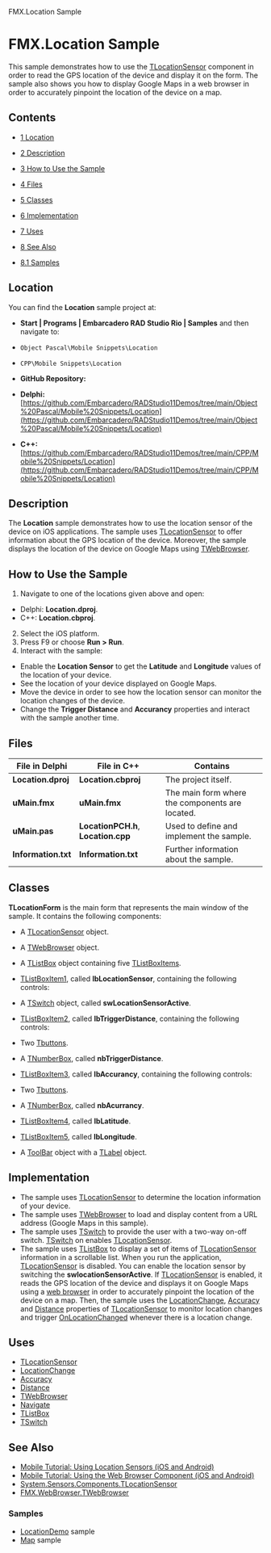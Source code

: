 FMX.Location Sample[]()
# FMX.Location Sample 


This sample demonstrates how to use the [TLocationSensor](http://docwiki.embarcadero.com/Libraries/en/System.Sensors.Components.TLocationSensor) component in order to read the GPS location of the device and display it on the form. The sample also shows you how to display Google Maps in a web browser in order to accurately pinpoint the location of the device on a map.
## Contents



* [1 Location](#Location)
* [2 Description](#Description)
* [3 How to Use the Sample](#How_to_Use_the_Sample)
* [4 Files](#Files)
* [5 Classes](#Classes)
* [6 Implementation](#Implementation)
* [7 Uses](#Uses)
* [8 See Also](#See_Also)

* [8.1 Samples](#Samples)


## Location 

You can find the **Location** sample project at:
* **Start | Programs | Embarcadero RAD Studio Rio | Samples** and then navigate to:

* `Object Pascal\Mobile Snippets\Location`
* `CPP\Mobile Snippets\Location`

* **GitHub Repository:**

* **Delphi:**[https://github.com/Embarcadero/RADStudio11Demos/tree/main/Object%20Pascal/Mobile%20Snippets/Location](https://github.com/Embarcadero/RADStudio11Demos/tree/main/Object%20Pascal/Mobile%20Snippets/Location)
* **C++:**[https://github.com/Embarcadero/RADStudio11Demos/tree/main/CPP/Mobile%20Snippets/Location](https://github.com/Embarcadero/RADStudio11Demos/tree/main/CPP/Mobile%20Snippets/Location)

## Description 

The **Location** sample demonstrates how to use the location sensor of the device on iOS applications. The sample uses [TLocationSensor](http://docwiki.embarcadero.com/Libraries/en/System.Sensors.Components.TLocationSensor) to offer information about the GPS location of the device. Moreover, the sample displays the location of the device on Google Maps using [TWebBrowser](http://docwiki.embarcadero.com/Libraries/en/FMX.WebBrowser.TWebBrowser).
## How to Use the Sample 


1.  Navigate to one of the locations given above and open:

*  Delphi: **Location.dproj**.
*  C++: **Location.cbproj**.

2.  Select the iOS platform.
3.  Press F9 or choose **Run > Run**.
4.  Interact with the sample:

*  Enable the **Location Sensor** to get the **Latitude** and **Longitude** values of the location of your device.
*  See the location of your device displayed on Google Maps.
*  Move the device in order to see how the location sensor can monitor the location changes of the device.
*  Change the **Trigger Distance** and **Accurancy** properties and interact with the sample another time.

## Files 



|**File in Delphi** |**File in C++**                    |**Contains**                                   |
|-------------------|-----------------------------------|-----------------------------------------------|
|**Location.dproj** |**Location.cbproj**                |The project itself.                            |
|**uMain.fmx**      |**uMain.fmx**                      |The main form where the components are located.|
|**uMain.pas**      |**LocationPCH.h**, **Location.cpp**|Used to define and implement the sample.       |
|**Information.txt**|**Information.txt**                |Further information about the sample.          |


## Classes 

**TLocationForm** is the main form that represents the main window of the sample. It contains the following components:
*  A [TLocationSensor](http://docwiki.embarcadero.com/Libraries/en/System.Sensors.Components.TLocationSensor) object.
*  A [TWebBrowser](http://docwiki.embarcadero.com/Libraries/en/FMX.WebBrowser.TWebBrowser) object.
*  A [TListBox](http://docwiki.embarcadero.com/Libraries/en/FMX.ListBox.TListBox) object containing five [TListBoxItems](http://docwiki.embarcadero.com/Libraries/en/FMX.ListBox.TListBoxItem).

* [TListBoxItem1](http://docwiki.embarcadero.com/Libraries/en/FMX.ListBox.TListBoxItem), called **lbLocationSensor**, containing the following controls:

*  A [TSwitch](http://docwiki.embarcadero.com/Libraries/en/FMX.StdCtrls.TSwitch) object, called **swLocationSensorActive**.

* [TListBoxItem2](http://docwiki.embarcadero.com/Libraries/en/FMX.ListBox.TListBoxItem), called **lbTriggerDistance**, containing the following controls:

*  Two [Tbuttons](http://docwiki.embarcadero.com/Libraries/en/FMX.StdCtrls.TButton).
*  A [TNumberBox](http://docwiki.embarcadero.com/Libraries/en/FMX.NumberBox.TNumberBox), called **nbTriggerDistance**.

* [TListBoxItem3](http://docwiki.embarcadero.com/Libraries/en/FMX.ListBox.TListBoxItem), called **lbAccurancy**, containing the following controls:

*  Two [Tbuttons](http://docwiki.embarcadero.com/Libraries/en/FMX.StdCtrls.TButton).
*  A [TNumberBox](http://docwiki.embarcadero.com/Libraries/en/FMX.NumberBox.TNumberBox), called **nbAcurrancy**.

* [TListBoxItem4](http://docwiki.embarcadero.com/Libraries/en/FMX.ListBox.TListBoxItem), called **lbLatitude**.
* [TListBoxItem5](http://docwiki.embarcadero.com/Libraries/en/FMX.ListBox.TListBoxItem), called **lbLongitude**.

*  A [ToolBar](http://docwiki.embarcadero.com/Libraries/en/FMX.StdCtrls.TToolBar) object with a [TLabel](http://docwiki.embarcadero.com/Libraries/en/FMX.StdCtrls.TLabel) object.

## Implementation 


*  The sample uses [TLocationSensor](http://docwiki.embarcadero.com/Libraries/en/System.Sensors.Components.TLocationSensor) to determine the location information of your device.
*  The sample uses [TWebBrowser](http://docwiki.embarcadero.com/Libraries/en/FMX.WebBrowser.TWebBrowser) to load and display content from a URL address (Google Maps in this sample).
*  The sample uses [TSwitch](http://docwiki.embarcadero.com/Libraries/en/FMX.StdCtrls.TSwitch) to provide the user with a two-way on-off switch. [TSwitch](http://docwiki.embarcadero.com/Libraries/en/FMX.StdCtrls.TSwitch) on enables [TLocationSensor](http://docwiki.embarcadero.com/Libraries/en/System.Sensors.Components.TLocationSensor).
*  The sample uses [TListBox](http://docwiki.embarcadero.com/Libraries/en/FMX.ListBox.TListBox) to display a set of items of [TLocationSensor](http://docwiki.embarcadero.com/Libraries/en/System.Sensors.Components.TLocationSensor) information in a scrollable list.
When you run the application, [TLocationSensor](http://docwiki.embarcadero.com/Libraries/en/System.Sensors.Components.TLocationSensor) is disabled. You can enable the location sensor by switching the **swlocationSensorActive**. If [TLocationSensor](http://docwiki.embarcadero.com/Libraries/en/System.Sensors.Components.TLocationSensor) is enabled, it reads the GPS location of the device and displays it on Google Maps using a [web browser](http://docwiki.embarcadero.com/Libraries/en/FMX.WebBrowser.TWebBrowser) in order to accurately pinpoint the location of the device on a map. Then, the sample uses the [LocationChange](http://docwiki.embarcadero.com/Libraries/en/System.Sensors.TCustomLocationSensor.LocationChange), [Accuracy](http://docwiki.embarcadero.com/Libraries/en/System.Sensors.TCustomLocationSensor.Accuracy) and [Distance](http://docwiki.embarcadero.com/Libraries/en/System.Sensors.TCustomLocationSensor.Distance) properties of [TLocationSensor](http://docwiki.embarcadero.com/Libraries/en/System.Sensors.Components.TLocationSensor) to monitor location changes and trigger [OnLocationChanged](http://docwiki.embarcadero.com/Libraries/en/System.Sensors.TCustomLocationSensor.OnLocationChanged) whenever there is a location change.
## Uses 


* [TLocationSensor](http://docwiki.embarcadero.com/Libraries/en/System.Sensors.Components.TLocationSensor)
* [LocationChange](http://docwiki.embarcadero.com/Libraries/en/System.Sensors.TCustomLocationSensor.LocationChange)
* [Accuracy](http://docwiki.embarcadero.com/Libraries/en/System.Sensors.TCustomLocationSensor.Accuracy)
* [Distance](http://docwiki.embarcadero.com/Libraries/en/System.Sensors.TCustomLocationSensor.Distance)
* [TWebBrowser](http://docwiki.embarcadero.com/Libraries/en/FMX.WebBrowser.TWebBrowser)
* [Navigate](http://docwiki.embarcadero.com/Libraries/en/FMX.WebBrowser.TCustomWebBrowser.Navigate)
* [TListBox](http://docwiki.embarcadero.com/Libraries/en/FMX.ListBox.TListBox)
* [TSwitch](http://docwiki.embarcadero.com/Libraries/en/FMX.StdCtrls.TSwitch)

## See Also 


* [Mobile Tutorial: Using Location Sensors (iOS and Android)](http://docwiki.embarcadero.com/RADStudio/en/Mobile_Tutorial:_Using_Location_Sensors_(iOS_and_Android))
* [Mobile Tutorial: Using the Web Browser Component (iOS and Android)](http://docwiki.embarcadero.com/RADStudio/en/Mobile_Tutorial:_Using_the_Web_Browser_Component_(iOS_and_Android))
* [System.Sensors.Components.TLocationSensor](http://docwiki.embarcadero.com/Libraries/en/System.Sensors.Components.TLocationSensor)
* [FMX.WebBrowser.TWebBrowser](http://docwiki.embarcadero.com/Libraries/en/FMX.WebBrowser.TWebBrowser)

### Samples 


* [LocationDemo](http://docwiki.embarcadero.com/CodeExamples/en/FMX.LocationDemo_Sample) sample
* [Map](http://docwiki.embarcadero.com/CodeExamples/en/FMX.Map_Sample) sample





